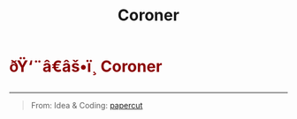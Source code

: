 ﻿---
lang: en-US
title: Coroner
prev: Chameleon
next: Deputy
---
# <font color="#8b0000">ðŸ‘¨â€âš•ï¸ <b>Coroner</b></font> <Badge text="Support" type="tip" vertical="middle"/>
---

> From: Idea & Coding: [papercut](https://github.com/lars-wu)


